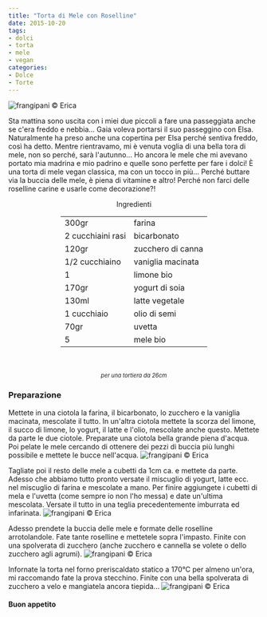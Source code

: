 ```yaml
---
title: "Torta di Mele con Roselline"
date: 2015-10-20
tags:
- dolci
- torta
- mele
- vegan
categories:
- Dolce
- Torte
---
```

![](header.jpg "frangipani © Erica")

Sta mattina sono uscita con i miei due piccoli a fare una passeggiata anche se c'era freddo e nebbia... Gaia voleva portarsi il suo passeggino con Elsa. Naturalmente ha preso anche una copertina per Elsa perché sentiva freddo, così ha detto. Mentre rientravamo, mi è venuta voglia di una bella tora di mele, non so perché, sarà l'autunno... Ho ancora le mele che mi avevano portato mia madrina e mio padrino e quelle sono perfette per fare i dolci! È una torta di mele vegan classica, ma con un tocco in più... Perché buttare via la buccia delle mele, è piena di vitamine e altro! Perché non farci delle roselline carine e usarle come decorazione?!


<div id="wrapper" style="text-align: center">    
  <div id="yourdiv" style="display: inline-block;">
    <div class="ingredients">
      <div class="ingredients-title">Ingredienti</div>
      <table>
        <tbody>
          </tr>
          <tr>
            <td>300gr</td>
            <td>farina</td>
          </tr>
          <tr>
            <td>2 cucchiaini rasi</td>
            <td>bicarbonato</td>
          </tr>
          <tr>
            <td>120gr</td>
            <td>zucchero di canna</td>
          </tr>
          <tr>
            <td>1/2 cucchiaino</td>
            <td>vaniglia macinata</td>
          </tr>
          <tr>
            <td>1</td>
            <td>limone bio</td>
          </tr>
          <tr>
            <td>170gr</td>
            <td>yogurt di soia</td>
          </tr>
          <tr>
            <td>130ml</td>
            <td>latte vegetale</td>
          </tr>
          <tr>
            <td>1 cucchiaio</td>
            <td>olio di semi</td>
           </tr>
          <tr>
            <td>70gr</td>
            <td>uvetta</td>
          </tr>
          <tr>
            <td>5</td>
            <td>mele bio</td>
          </tr>
        </tbody>
      </table>
      <br></br>
      <i class="pull-right" style="font-size: 80%;">per una tortiera da 26cm</i>
    </div>
  </div>
</div>


<h3>
  <font color="grey">
    <i class="fa fa-cogs"></i>
  </font> Preparazione
</h3>

Mettete in una ciotola la farina, il bicarbonato, lo zucchero e la vaniglia macinata, mescolate il tutto. In un'altra ciotola mettete la scorza del limone, il succo di limone, lo yogurt, il latte e l'olio, mescolate anche questo. Mettete da parte le due ciotole. Preparate una ciotola bella grande piena d'acqua. Poi pelate le mele cercando di ottenere dei pezzi di buccia più lunghi possibile e mettete le bucce nell'acqua. 
![](bucce.jpg "frangipani © Erica")

Tagliate poi il resto delle mele a cubetti da 1cm ca. e mettete da parte. Adesso che abbiamo tutto pronto versate il miscuglio di yogurt, latte ecc. nel miscuglio di farina e mescolate a mano. Per finire aggiungete i cubetti di mela e l'uvetta (come sempre io non l'ho messa) e date un'ultima mescolata. Versate il tutto in una teglia precedentemente imburrata ed infarinata.
![](impasto.jpg "frangipani © Erica")

Adesso prendete la buccia delle mele e formate delle roselline arrotolandole. Fate tante roselline e mettetele sopra l'impasto. Finite con una spolverata di zucchero (anche zucchero e cannella se volete o dello zucchero agli agrumi).
![](teglia.jpg "frangipani © Erica")

Infornate la torta nel forno preriscaldato statico a 170°C per almeno un'ora, mi raccomando fate la prova stecchino. Finite con una bella spolverata di zucchero a velo e mangiatela ancora tiepida...
![](risultato.jpg "frangipani © Erica")


<h4>Buon appetito
  <font color="red">
    <i class="fa fa-smile-o"></i>
  </font>
</h4>